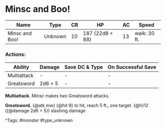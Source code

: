 # Minsc and Boo!

| Name | Type | CR | HP | AC | Speed |
|------|------|----|----|----|-------|
| Minsc and Boo! | Unknown | 10 | 187 (22d8 + 88) | 13 | walk: 30 ft. |

### Actions:

| Ability | Damage | Save DC & Type | On Successful Save |
|---------|--------|----------------|--------------------|
| Multiattack | - | - | - |
| Greatsword | 2d6 + 5 | - | - |


**Multiattack.** Minsc makes two Greatsword attacks.

**Greatsword.** {@atk mw} {@hit 9} to hit, reach 5 ft., one target. {@h}12 ({@damage 2d6 + 5}) slashing damage

^Tags: #monster #type_unknown